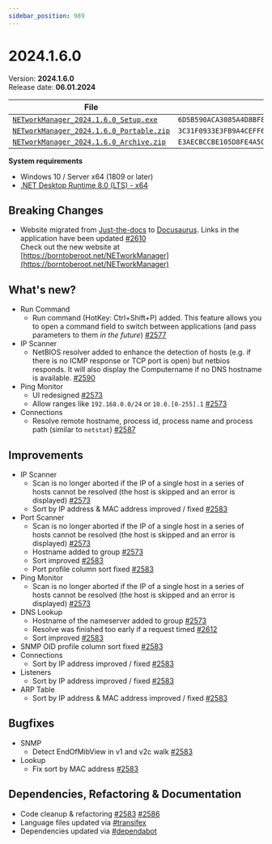 ```yaml
---
sidebar_position: 989
---
```


# 2024.1.6.0

Version: **2024.1.6.0**<br />
Release date: **06.01.2024**

| File                                                                                                                                                           | `SHA256`                                                           |
| -------------------------------------------------------------------------------------------------------------------------------------------------------------- | ------------------------------------------------------------------ |
| [`NETworkManager_2024.1.6.0_Setup.exe`](https://github.com/BornToBeRoot/NETworkManager/releases/download/2024.1.6.0/NETworkManager_2024.1.6.0_Setup.exe)       | `6D5B590ACA3085A4D8BF849D2404C471B0B1AA606E20453FF7C312D99C1845FC` |
| [`NETworkManager_2024.1.6.0_Portable.zip`](https://github.com/BornToBeRoot/NETworkManager/releases/download/2024.1.6.0/NETworkManager_2024.1.6.0_Portable.zip) | `3C31F0933E3FB9A4CEFF6006710DA23DBBA5BCACAACB6167DE65B7AA02A158E7` |
| [`NETworkManager_2024.1.6.0_Archive.zip`](https://github.com/BornToBeRoot/NETworkManager/releases/download/2024.1.6.0/NETworkManager_2024.1.6.0_Archive.zip)   | `E3AECBCCBE105D8FE4A5CC12FF293CCE2839C3F6E3262F605E798C43BC2B6498` |

**System requirements**

- Windows 10 / Server x64 (1809 or later)
- [.NET Desktop Runtime 8.0 (LTS) - x64](https://dotnet.microsoft.com/en-us/download/dotnet/8.0/runtime)

## Breaking Changes

- Website migrated from [Just-the-docs](https://github.com/just-the-docs/just-the-docs) to [Docusaurus](https://github.com/facebook/docusaurus). Links in the application have been updated [#2610](https://github.com/BornToBeRoot/NETworkManager/pull/2610)<br />
  Check out the new website at [https://borntoberoot.net/NETworkManager](https://borntoberoot.net/NETworkManager)

## What's new?

- Run Command
  - Run command (HotKey: Ctrl+Shift+P) added. This feature allows you to open a command field to switch between applications (and pass parameters to them _in the future_) [#2577](https://github.com/BornToBeRoot/NETworkManager/pull/2577)
- IP Scanner
  - NetBIOS resolver added to enhance the detection of hosts (e.g. if there is no ICMP response or TCP port is open) but netbios responds. It will also display the Computername if no DNS hostname is available. [#2590](https://github.com/BornToBeRoot/NETworkManager/pull/2590)
- Ping Monitor
  - UI redesigned [#2573](https://github.com/BornToBeRoot/NETworkManager/pull/2573)
  - Allow ranges like `192.168.0.0/24` or `10.0.[0-255].1` [#2573](https://github.com/BornToBeRoot/NETworkManager/pull/2573)
- Connections
  - Resolve remote hostname, process id, process name and process path (similar to `netstat`) [#2587](https://github.com/BornToBeRoot/NETworkManager/pull/2587)

## Improvements

- IP Scanner
  - Scan is no longer aborted if the IP of a single host in a series of hosts cannot be resolved (the host is skipped and an error is displayed) [#2573](https://github.com/BornToBeRoot/NETworkManager/pull/2573)
  - Sort by IP address & MAC address improved / fixed [#2583](https://github.com/BornToBeRoot/NETworkManager/pull/2583)
- Port Scanner
  - Scan is no longer aborted if the IP of a single host in a series of hosts cannot be resolved (the host is skipped and an error is displayed) [#2573](https://github.com/BornToBeRoot/NETworkManager/pull/2573)
  - Hostname added to group [#2573](https://github.com/BornToBeRoot/NETworkManager/pull/2573)
  - Sort improved [#2583](https://github.com/BornToBeRoot/NETworkManager/pull/2583)
  - Port profile column sort fixed [#2583](https://github.com/BornToBeRoot/NETworkManager/pull/2583)
- Ping Monitor
  - Scan is no longer aborted if the IP of a single host in a series of hosts cannot be resolved (the host is skipped and an error is displayed) [#2573](https://github.com/BornToBeRoot/NETworkManager/pull/2573)
- DNS Lookup
  - Hostname of the nameserver added to group [#2573](https://github.com/BornToBeRoot/NETworkManager/pull/2573)
  - Resolve was finished too early if a request timed [#2612](https://github.com/BornToBeRoot/NETworkManager/pull/2612)
  - Sort improved [#2583](https://github.com/BornToBeRoot/NETworkManager/pull/2583)
- SNMP
  OID profile column sort fixed [#2583](https://github.com/BornToBeRoot/NETworkManager/pull/2583)
- Connections
  - Sort by IP address improved / fixed [#2583](https://github.com/BornToBeRoot/NETworkManager/pull/2583)
- Listeners
  - Sort by IP address improved / fixed [#2583](https://github.com/BornToBeRoot/NETworkManager/pull/2583)
- ARP Table
  - Sort by IP address & MAC address improved / fixed [#2583](https://github.com/BornToBeRoot/NETworkManager/pull/2583)

## Bugfixes

- SNMP
  - Detect EndOfMibView in v1 and v2c walk [#2583](https://github.com/BornToBeRoot/NETworkManager/pull/2583)
- Lookup
  - Fix sort by MAC address [#2583](https://github.com/BornToBeRoot/NETworkManager/pull/2583)

## Dependencies, Refactoring & Documentation

- Code cleanup & refactoring [#2583](https://github.com/BornToBeRoot/NETworkManager/pull/2583) [#2586](https://github.com/BornToBeRoot/NETworkManager/pull/2586)
- Language files updated via [#transifex](https://github.com/BornToBeRoot/NETworkManager/pulls?q=author%3Aapp%2Ftransifex-integration)
- Dependencies updated via [#dependabot](https://github.com/BornToBeRoot/NETworkManager/pulls?q=author%3Aapp%2Fdependabot)
